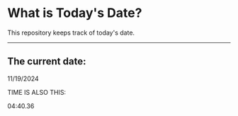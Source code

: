 # What is Today's Date?
This repository keeps track of today's date.
* * *
 
## The current date:  
 11/19/2024 
  
  
 TIME IS ALSO THIS: 
  
 04:40.36 
  
  

